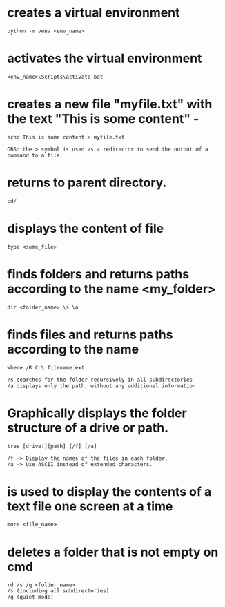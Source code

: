 # creates a virtual environment

    python -m venv <env_name>

# activates the virtual environment

    <env_name>\Scripts\activate.bat 

# creates a new file "myfile.txt" with the text "This is some content" -

    echo This is some content > myfile.txt

    OBS: the > symbol is used as a redirector to send the output of a command to a file

# returns to parent directory.

    cd/  

# displays the content of file

    type <some_file> 

# finds folders and returns paths according to the name <my_folder>

    dir <folder_name> \s \a

# finds files and returns paths according to the name <filename>
    where /R C:\ filename.ext

    /s searches for the folder recursively in all subdirectories
    /a displays only the path, without any additional information

#  Graphically displays the folder structure of a drive or path.

    tree [drive:][path] [/f] [/a]

    /f -> Display the names of the files in each folder.
    /a -> Use ASCII instead of extended characters.

# is used to display the contents of a text file one screen at a time

    more <file_name>

# deletes a folder that is not empty on cmd

    rd /s /q <folder_name>
    /s (including all subdirectories) 
    /q (quiet mode) 
